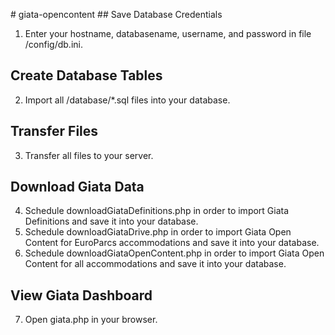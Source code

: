 ﻿#   g i a t a - o p e n c o n t e n t  
 ## Save Database Credentials
1. Enter your hostname, databasename, username, and password in file /config/db.ini.

## Create Database Tables
2. Import all /database/*.sql files into your database.

## Transfer Files
3. Transfer all files to your server.  

## Download Giata Data
4. Schedule downloadGiataDefinitions.php in order to import Giata Definitions and save it into your database.
5. Schedule downloadGiataDrive.php in order to import Giata Open Content for EuroParcs accommodations and save it into your database.
6. Schedule downloadGiataOpenContent.php in order to import Giata Open Content for all accommodations and save it into your database.

## View Giata Dashboard
7. Open giata.php in your browser.
